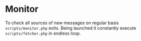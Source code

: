 # Monitor

To check all sources of new messages on regular basis `scripts/monitor.php` exits. Being launched it constantly execute
`scripts/fetcher.php` in endless loop.
